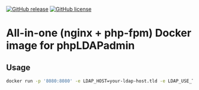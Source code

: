 [![GitHub release](https://img.shields.io/github/v/release/colibris-xyz/phpldapadmin-docker.svg?style=flat)](https://github.com/colibris-xyz/phpldapadmin-docker/releases/latest)
[![GitHub license](https://img.shields.io/github/license/colibris-xyz/phpldapadmin-docker)](https://github.com/colibris-xyz/phpldapadmin-docker/blob/main/LICENSE)

# All-in-one (nginx + php-fpm) Docker image for phpLDAPadmin

## Usage

```sh
docker run -p '8080:8080' -e LDAP_HOST=your-ldap-host.tld -e LDAP_USE_TLS=true -e LDAP_BASE='dc=your-ldap-host,dc=tld' ghcr.io/colibris-xyz/phpldapadmin
```
